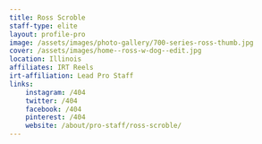 ```yaml
---
title: Ross Scroble
staff-type: elite
layout: profile-pro
image: /assets/images/photo-gallery/700-series-ross-thumb.jpg
cover: /assets/images/home--ross-w-dog--edit.jpg
location: Illinois
affiliates: IRT Reels
irt-affiliation: Lead Pro Staff
links:
    instagram: /404
    twitter: /404
    facebook: /404
    pinterest: /404
    website: /about/pro-staff/ross-scroble/
---
```


